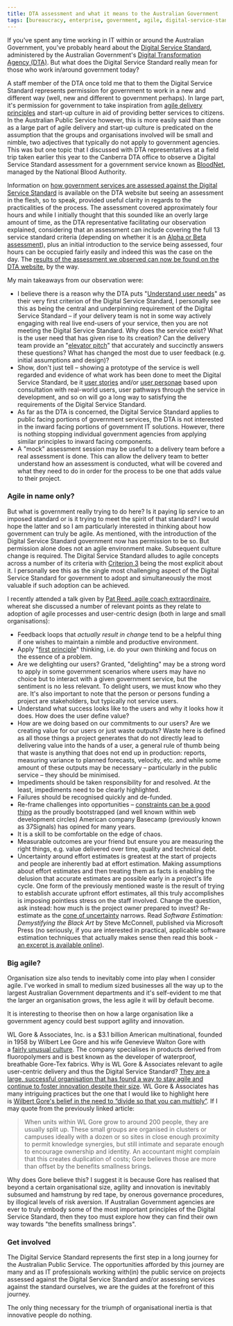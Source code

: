 ```yaml
---
title: DTA assessment and what it means to the Australian Government
tags: [bureaucracy, enterprise, government, agile, digital-service-standard]
---
```

If you've spent any time working in IT within or around the Australian Government, you've probably heard about the [Digital Service Standard](https://www.dta.gov.au/standard/), administered by the Australian Government's [Digital Transformation Agency (DTA)](https://www.dta.gov.au). But what does the Digital Service Standard really mean for those who work in/around government today?

A staff member of the DTA once told me that to them the Digital Service Standard represents permission for government to work in a new and different way (well, new and different to government perhaps). In large part, it's permission for government to take inspiration from [agile delivery principles](http://agilemanifesto.org) and start-up culture in aid of providing better services to citizens. In the Australian Public Service however, this is more easily said than done as a large part of agile delivery and start-up culture is predicated on the assumption that the groups and organisations involved will be small and nimble, two adjectives that typically do not apply to government agencies. This was but one topic that I discussed with DTA representatives at a field trip taken earlier this year to the Canberra DTA office to observe a Digital Service Standard assessment for a government service known as [BloodNet](https://www.blood.gov.au/bloodnet), managed by the National Blood Authority.<!--more-->

Information on [how government services are assessed against the Digital Service Standard](https://www.dta.gov.au/standard/meeting-standard/) is available on the DTA website but seeing an assessment in the flesh, so to speak, provided useful clarity in regards to the practicalities of the process. The assessment covered approximately four hours and while I initially thought that this sounded like an overly large amount of time, as the DTA representative facilitating our observation explained, considering that an assessment can include covering the full 13 service standard criteria (depending on whether it is an [Alpha or Beta assessment](https://www.dta.gov.au/standard/meeting-standard/staged-assessment-process/)), plus an initial introduction to the service being assessed, four hours can be occupied fairly easily and indeed this was the case on the day. The [results of the assessment we observed can now be found on the DTA website](https://www.dta.gov.au/standard/assessments/alpha-assessment-bloodnet/), by the way.

My main takeaways from our observation were:

* I believe there is a reason why the DTA puts "[Understand user needs](https://www.dta.gov.au/standard/1-user-needs/)" as their very first criterion of the Digital Service Standard, I personally see this as being the central and underpinning requirement of the Digital Service Standard – if your delivery team is not in some way actively engaging with real live end-users of your service, then you are not meeting the Digital Service Standard. Why does the service exist? What is the user need that has given rise to its creation? Can the delivery team provide an "[elevator pitch](https://en.wikipedia.org/wiki/Elevator_pitch)" that accurately and succinctly answers these questions? What has changed the most due to user feedback (e.g. initial assumptions and design)?
* Show, don't just tell – showing a prototype of the service is well regarded and evidence of what work has been done to meet the Digital Service Standard, be it [user stories](https://en.wikipedia.org/wiki/User_story) and/or [user personae](https://en.wikipedia.org/wiki/Persona_(user_experience)) based upon consultation with real-world users, user pathways through the service in development, and so on will go a long way to satisfying the requirements of the Digital Service Standard.
* As far as the DTA is concerned, the Digital Service Standard applies to public facing portions of government services, the DTA is not interested in the inward facing portions of government IT solutions. However, there is nothing stopping individual government agencies from applying similar principles to inward facing components.
* A "mock" assessment session may be useful to a delivery team before a real assessment is done. This can allow the delivery team to better understand how an assessment is conducted, what will be covered and what they need to do in order for the process to be one that adds value to their project.

### Agile in name only?

But what is government really trying to do here? Is it paying lip service to an imposed standard or is it trying to meet the spirit of that standard? I would hope the latter and so I am particularly interested in thinking about how government can truly be agile. As mentioned, with the introduction of the Digital Service Standard government now has permission to be so. But permission alone does not an agile environment make. Subsequent culture change is required. The Digital Service Standard alludes to agile concepts across a number of its criteria with [Criterion 3](https://www.dta.gov.au/standard/3-agile-and-user-centred/) being the most explicit about it. I personally see this as the single most challenging aspect of the Digital Service Standard for government to adopt and simultaneously the most valuable if such adoption can be achieved.

I recently attended a talk given by [Pat Reed, agile coach extraordinaire](http://agileleadershipacademy.com/pat-reed/), whereat she discussed a number of relevant points as they relate to adoption of agile processes and user-centric design (both in large and small organisations):

* Feedback loops that *actually result in change* tend to be a helpful thing if one wishes to maintain a nimble and productive environment.
* Apply "[first principle](https://en.wikipedia.org/wiki/First_principle)" thinking, i.e. do your own thinking and focus on the essence of a problem.
* Are we delighting our users? Granted, "delighting" may be a strong word to apply in some government scenarios where users may have no choice but to interact with a given government service, but the sentiment is no less relevant. To delight users, we must know who they are. It's also important to note that the person or persons funding a project are stakeholders, but typically not service users.
* Understand what success looks like to the users and why it looks how it does. How does the user define value?
* How are we doing based on our commitments to our users? Are we creating value for our users or just waste outputs? Waste here is defined as all those things a project generates that do not directly lead to delivering value into the hands of a user, a general rule of thumb being that waste is anything that does not end up in production: reports, measuring variance to planned forecasts, velocity, etc. and while some amount of these outputs may be necessary – particularly in the public service – they should be minimised.
* Impediments should be taken responsibility for and resolved. At the least, impediments need to be clearly highlighted.
* Failures should be recognised quickly and de-funded.
* Re-frame challenges into opportunities – [constraints can be a good thing](https://gettingreal.37signals.com/ch03_Embrace_Constraints.php) as the proudly bootstrapped (and well known within web development circles) American company Basecamp (previously known as 37Signals) has opined for many years.
* It is a skill to be comfortable on the edge of chaos.
* Measurable outcomes are your friend but ensure you are measuring the right things, e.g. value delivered over time, quality and technical debt.
* Uncertainty around effort estimates is greatest at the start of projects and people are inherently bad at effort estimation. Making assumptions about effort estimates and then treating them as facts is enabling the delusion that accurate estimates are possible early in a project's life cycle. One form of the previously mentioned waste is the result of trying to establish accurate upfront effort estimates, all this truly accomplishes is imposing pointless stress on the staff involved. Change the question, ask instead: how much is the project owner prepared to invest? Re-estimate as the [cone of uncertainty](http://www.agilenutshell.com/cone_of_uncertainty) narrows. Read *Software Estimation: Demystifying the Black Art* by Steve McConnell, published via Microsoft Press (no seriously, if you are interested in practical, applicable software estimation techniques that actually makes sense then read this book - [an excerpt is available online](http://www.stevemcconnell.com/estimation-01.pdf)).

### Big agile?

Organisation size also tends to inevitably come into play when I consider agile. I've worked in small to medium sized businesses all the way up to the largest Australian Government departments and it's self-evident to me that the larger an organisation grows, the less agile it will by default become.

It is interesting to theorise then on how a large organisation like a government agency could best support agility and innovation.

WL Gore & Associates, Inc. is a $3.1 billion American multinational, founded in 1958 by Wilbert Lee Gore and his wife Genevieve Walton Gore with a [fairly unusual culture](http://fortune.com/2015/03/05/w-l-gore-culture/). The company specialises in products derived from fluoropolymers and is best known as the developer of waterproof, breathable Gore-Tex fabrics. Why is WL Gore & Associates relevant to agile user-centric delivery and thus the Digital Service Standard? [They are a large, successful organisation that has found a way to stay agile and continue to foster innovation despite their size](http://fortune.com/2015/03/05/w-l-gore-culture/). WL Gore & Associates has many intriguing practices but the one that I would like to highlight here is [Wilbert Gore's belief in the need to “divide so that you can multiply”](https://www.theguardian.com/business/2008/nov/02/gore-tex-textiles-terri-kelly). If I may quote from the previously linked article:

> When units within WL Gore grow to around 200 people, they are usually split up. These small groups are organised in clusters or campuses ideally with a dozen or so sites in close enough proximity to permit knowledge synergies, but still intimate and separate enough to encourage ownership and identity. An accountant might complain that this creates duplication of costs; Gore believes those are more than offset by the benefits smallness brings.

Why does Gore believe this? I suggest it is because Gore has realised that beyond a certain organisational size, agility and innovation is inevitably subsumed and hamstrung by red tape, by onerous governance procedures, by illogical levels of risk aversion. If Australian Government agencies are ever to truly embody some of the most important principles of the Digital Service Standard, then they too must explore how they can find their own way towards "the benefits smallness brings".

### Get involved

The Digital Service Standard represents the first step in a long journey for the Australian Public Service. The opportunities afforded by this journey are many and as IT professionals working with(in) the public service on projects assessed against the Digital Service Standard and/or assessing services against the standard ourselves, we are the guides at the forefront of this journey.

The only thing necessary for the triumph of organisational inertia is that innovative people do nothing.
